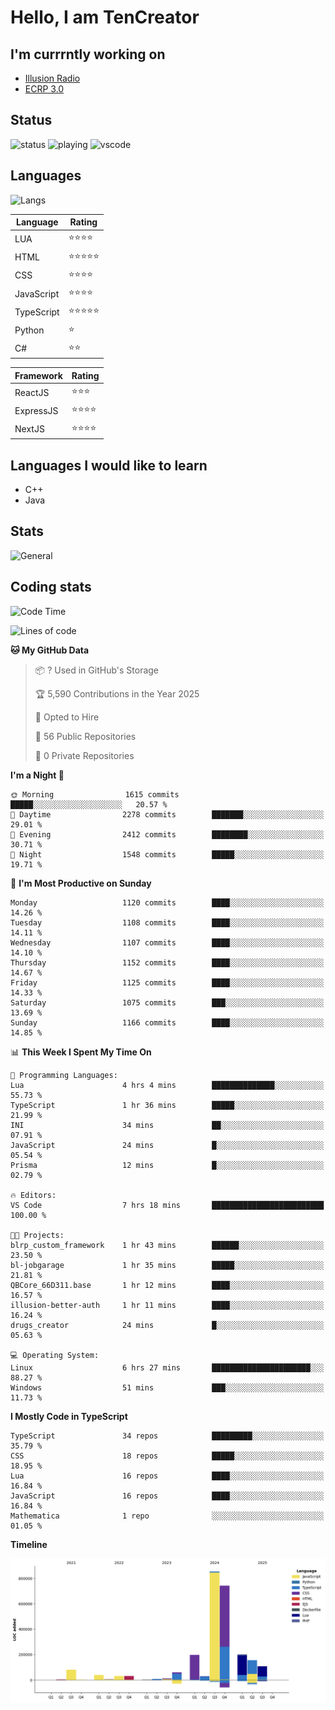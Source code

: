 # Hello, I am TenCreator

## I'm currrntly working on
- [Illusion Radio](https://illusionradio.co.uk/)
- [ECRP 3.0](http://github.com/Emerald-Coast-Roleplay/)

## Status
![status](https://api.statusbadges.me/badge/status/518334475038359555?simple=true&style=for-the-badge)
![playing](https://api.statusbadges.me/badge/playing/518334475038359555?style=for-the-badge)
![vscode](https://api.statusbadges.me/badge/vscode/518334475038359555?style=for-the-badge)

## Languages
![Langs](https://github-readme-stats.vercel.app/api/top-langs/?username=tencreator&layout=compact&theme=radical)


|Language|Rating|
|--------|------|
|LUA|⭐️⭐️⭐️⭐️|
|HTML|⭐️⭐️⭐️⭐️⭐️|
|CSS|⭐️⭐️⭐️⭐️|
|JavaScript|⭐️⭐️⭐️⭐️|
|TypeScript|⭐️⭐️⭐️⭐️⭐️|
|Python|⭐️|
|C#|⭐️⭐️ |

|Framework|Rating|
|--------|------|
|ReactJS|⭐️⭐️⭐|
|ExpressJS|⭐️⭐️⭐️⭐️|
|NextJS|⭐️⭐️⭐⭐️|

## Languages I would like to learn
- C++
- Java

## Stats
![General](https://github-readme-stats.vercel.app/api?username=tencreator&show_icons=true&theme=radical)

## Coding stats

<!--START_SECTION:waka-->
![Code Time](http://img.shields.io/badge/Code%20Time-712%20hrs%2013%20mins-blue)

![Lines of code](https://img.shields.io/badge/From%20Hello%20World%20I%27ve%20Written-2.5%20million%20lines%20of%20code-blue)

**🐱 My GitHub Data** 

> 📦 ? Used in GitHub's Storage 
 > 
> 🏆 5,590 Contributions in the Year 2025
 > 
> 💼 Opted to Hire
 > 
> 📜 56 Public Repositories 
 > 
> 🔑 0 Private Repositories 
 > 
**I'm a Night 🦉** 

```text
🌞 Morning                1615 commits        █████░░░░░░░░░░░░░░░░░░░░   20.57 % 
🌆 Daytime                2278 commits        ███████░░░░░░░░░░░░░░░░░░   29.01 % 
🌃 Evening                2412 commits        ████████░░░░░░░░░░░░░░░░░   30.71 % 
🌙 Night                  1548 commits        █████░░░░░░░░░░░░░░░░░░░░   19.71 % 
```
📅 **I'm Most Productive on Sunday** 

```text
Monday                   1120 commits        ████░░░░░░░░░░░░░░░░░░░░░   14.26 % 
Tuesday                  1108 commits        ████░░░░░░░░░░░░░░░░░░░░░   14.11 % 
Wednesday                1107 commits        ████░░░░░░░░░░░░░░░░░░░░░   14.10 % 
Thursday                 1152 commits        ████░░░░░░░░░░░░░░░░░░░░░   14.67 % 
Friday                   1125 commits        ████░░░░░░░░░░░░░░░░░░░░░   14.33 % 
Saturday                 1075 commits        ███░░░░░░░░░░░░░░░░░░░░░░   13.69 % 
Sunday                   1166 commits        ████░░░░░░░░░░░░░░░░░░░░░   14.85 % 
```


📊 **This Week I Spent My Time On** 

```text
💬 Programming Languages: 
Lua                      4 hrs 4 mins        ██████████████░░░░░░░░░░░   55.73 % 
TypeScript               1 hr 36 mins        █████░░░░░░░░░░░░░░░░░░░░   21.99 % 
INI                      34 mins             ██░░░░░░░░░░░░░░░░░░░░░░░   07.91 % 
JavaScript               24 mins             █░░░░░░░░░░░░░░░░░░░░░░░░   05.54 % 
Prisma                   12 mins             █░░░░░░░░░░░░░░░░░░░░░░░░   02.79 % 

🔥 Editors: 
VS Code                  7 hrs 18 mins       █████████████████████████   100.00 % 

🐱‍💻 Projects: 
blrp_custom_framework    1 hr 43 mins        ██████░░░░░░░░░░░░░░░░░░░   23.50 % 
bl-jobgarage             1 hr 35 mins        █████░░░░░░░░░░░░░░░░░░░░   21.81 % 
QBCore_66D311.base       1 hr 12 mins        ████░░░░░░░░░░░░░░░░░░░░░   16.57 % 
illusion-better-auth     1 hr 11 mins        ████░░░░░░░░░░░░░░░░░░░░░   16.24 % 
drugs_creator            24 mins             █░░░░░░░░░░░░░░░░░░░░░░░░   05.63 % 

💻 Operating System: 
Linux                    6 hrs 27 mins       ██████████████████████░░░   88.27 % 
Windows                  51 mins             ███░░░░░░░░░░░░░░░░░░░░░░   11.73 % 
```

**I Mostly Code in TypeScript** 

```text
TypeScript               34 repos            █████████░░░░░░░░░░░░░░░░   35.79 % 
CSS                      18 repos            █████░░░░░░░░░░░░░░░░░░░░   18.95 % 
Lua                      16 repos            ████░░░░░░░░░░░░░░░░░░░░░   16.84 % 
JavaScript               16 repos            ████░░░░░░░░░░░░░░░░░░░░░   16.84 % 
Mathematica              1 repo              ░░░░░░░░░░░░░░░░░░░░░░░░░   01.05 % 
```



**Timeline**

![Lines of Code chart](https://raw.githubusercontent.com/tencreator/tencreator/main/assets/bar_graph.png)


<!--END_SECTION:waka-->
